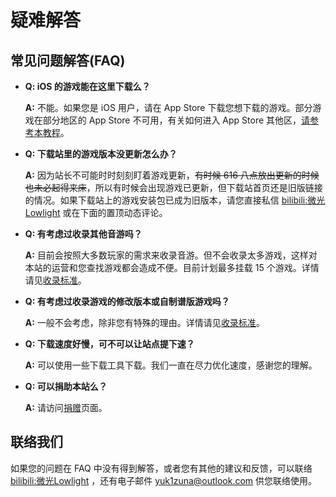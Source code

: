 # 疑难解答

## 常见问题解答(FAQ)

- **Q: iOS 的游戏能在这里下载么？**

  **A:** 不能。如果您是 iOS 用户，请在 App Store 下载您想下载的游戏。部分游戏在部分地区的 App Store 不可用，有关如何进入 App Store 其他区，[请参考本教程](blog/2021/09/30/appleid)。

- **Q: 下载站里的游戏版本没更新怎么办？**

  **A:** 因为站长不可能时时刻刻盯着游戏更新，~~有时候 616 八点放出更新的时候也未必起得来床~~，所以有时候会出现游戏已更新，但下载站首页还是旧版链接的情况。如果下载站上的游戏安装包已成为旧版本，请您直接私信 [bilibili:微光Lowlight](https://space.bilibili.com/319171871) 或在下面的置顶动态评论。
  
- **Q: 有考虑过收录其他音游吗？**

  **A:** 目前会按照大多数玩家的需求来收录音游。但不会收录太多游戏，这样对本站的运营和您查找游戏都会造成不便。目前计划最多挂载 15 个游戏。详情请见[收录标准](policies/inclusion)。

- **Q: 有考虑过收录游戏的修改版本或自制谱版游戏吗？**

  **A:** 一般不会考虑，除非您有特殊的理由。详情请见[收录标准](policies/inclusion)。

- **Q: 下载速度好慢，可不可以让站点提下速？**

  **A:** 可以使用一些下载工具下载。我们一直在尽力优化速度，感谢您的理解。

- **Q: 可以捐助本站么？**

  **A:** 请访问[捐赠](info/donate)页面。


## 联络我们

如果您的问题在 FAQ 中没有得到解答，或者您有其他的建议和反馈，可以联络 [bilibili:微光Lowlight](https://space.bilibili.com/319171871) ，还有电子邮件 yuk1zuna@outlook.com 供您联络使用。


